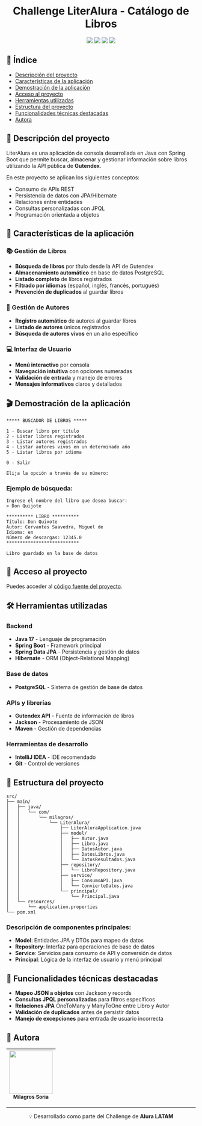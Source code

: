 # <h1 align="center">Challenge LiterAlura - Catálogo de Libros</h1>

<p align="center">
   <img src="https://img.shields.io/badge/STATUS-TERMINADO-GREEN">
   <img src="https://img.shields.io/badge/Java-17-orange">
   <img src="https://img.shields.io/badge/Spring%20Boot-3.1.0-brightgreen">
   <img src="https://img.shields.io/badge/PostgreSQL-blue">
</p>

## 🔎 Índice
* [Descripción del proyecto](#descripción-del-proyecto)
* [Características de la aplicación](#características-de-la-aplicación)
* [Demostración de la aplicación](#demostración-de-la-aplicación)
* [Acceso al proyecto](#acceso-al-proyecto)
* [Herramientas utilizadas](#herramientas-utilizadas)
* [Estructura del proyecto](#estructura-del-proyecto)
* [Funcionalidades técnicas destacadas](#funcionalidades-técnicas-destacadas)
* [Autora](#autora)

## 📝 Descripción del proyecto

LiterAlura es una aplicación de consola desarrollada en Java con Spring Boot que permite buscar, almacenar y gestionar información sobre libros utilizando la API pública de **Gutendex**. 

En este proyecto se aplican los siguientes conceptos:
- Consumo de APIs REST
- Persistencia de datos con JPA/Hibernate
- Relaciones entre entidades
- Consultas personalizadas con JPQL
- Programación orientada a objetos

## :hammer: Características de la aplicación

### 📚 **Gestión de Libros**
- **Búsqueda de libros** por título desde la API de Gutendex
- **Almacenamiento automático** en base de datos PostgreSQL
- **Listado completo** de libros registrados
- **Filtrado por idiomas** (español, inglés, francés, portugués)
- **Prevención de duplicados** al guardar libros

### 👥 **Gestión de Autores**
- **Registro automático** de autores al guardar libros
- **Listado de autores** únicos registrados
- **Búsqueda de autores vivos** en un año específico

### 💻 **Interfaz de Usuario**
- **Menú interactivo** por consola
- **Navegación intuitiva** con opciones numeradas
- **Validación de entrada** y manejo de errores
- **Mensajes informativos** claros y detallados

## 🎬 Demostración de la aplicación

```
***** BUSCADOR DE LIBROS *****

1 - Buscar libro por título
2 - Listar libros registrados  
3 - Listar autores registrados
4 - Listar autores vivos en un determinado año
5 - Listar libros por idioma

0 - Salir

Elija la opción a través de su número:
```

### Ejemplo de búsqueda:
```
Ingrese el nombre del libro que desea buscar:
> Don Quijote

********** LIBRO **********
Título: Don Quixote
Autor: Cervantes Saavedra, Miguel de
Idioma: en
Número de descargas: 12345.0
***************************

Libro guardado en la base de datos
```

## 📁 Acceso al proyecto

Puedes acceder al [código fuente del proyecto](https://github.com/Liasson09/challenge-LiterAlura).

## 🛠️ Herramientas utilizadas

### Backend
* **Java 17** - Lenguaje de programación
* **Spring Boot** - Framework principal
* **Spring Data JPA** - Persistencia y gestión de datos
* **Hibernate** - ORM (Object-Relational Mapping)

### Base de datos
* **PostgreSQL** - Sistema de gestión de base de datos

### APIs y librerías
* **Gutendex API** - Fuente de información de libros
* **Jackson** - Procesamiento de JSON
* **Maven** - Gestión de dependencias

### Herramientas de desarrollo
* **IntelliJ IDEA** - IDE recomendado
* **Git** - Control de versiones

## 📂 Estructura del proyecto

```
src/
├── main/
│   ├── java/
│   │   └── com/
│   │       └── milagros/
│   │           └── LiterAlura/
│   │               ├── LiterAluraApplication.java
│   │               ├── model/
│   │               │   ├── Autor.java
│   │               │   ├── Libro.java
│   │               │   ├── DatosAutor.java
│   │               │   ├── DatosLibros.java
│   │               │   └── DatosResultados.java
│   │               ├── repository/
│   │               │   └── LibroRepository.java
│   │               ├── service/
│   │               │   ├── ConsumoAPI.java
│   │               │   └── ConvierteDatos.java
│   │               └── principal/
│   │                   └── Principal.java
│   └── resources/
│       └── application.properties
└── pom.xml
```

### Descripción de componentes principales:

- **Model**: Entidades JPA y DTOs para mapeo de datos
- **Repository**: Interfaz para operaciones de base de datos  
- **Service**: Servicios para consumo de API y conversión de datos
- **Principal**: Lógica de la interfaz de usuario y menú principal

## 🎯 Funcionalidades técnicas destacadas

- **Mapeo JSON a objetos** con Jackson y records
- **Consultas JPQL personalizadas** para filtros específicos
- **Relaciones JPA** OneToMany y ManyToOne entre Libro y Autor
- **Validación de duplicados** antes de persistir datos
- **Manejo de excepciones** para entrada de usuario incorrecta

## 👤 Autora

| [<img src="https://github.com/user-attachments/assets/51d84bdd-f015-4ea8-99a7-88dc8850288c" width=115><br><sub>Milagros Soria</sub>](https://github.com/Liasson09)|
| :---: |

---
<p align="center">
💡 Desarrollado como parte del Challenge de <strong>Alura LATAM</strong>
</p>
